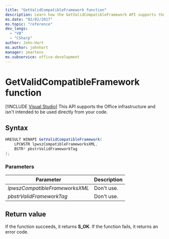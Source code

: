 ```yaml
---
title: "GetValidCompatibleFramework function"
description: Learn how the GetValidCompatibleFramework API supports the Office infrastructure and isn't intended to be used directly from your code.
ms.date: "02/02/2017"
ms.topic: "reference"
dev_langs:
  - "VB"
  - "CSharp"
author: John-Hart
ms.author: johnhart
manager: jmartens
ms.subservice: office-development
---
```

# GetValidCompatibleFramework function

 [!INCLUDE [Visual Studio](~/includes/applies-to-version/vs-windows-only.md)]
  This API supports the Office infrastructure and isn't intended to be used directly from your code.

## Syntax

```csharp
HRESULT WINAPI GetValidCompatibleFramework(
    LPCWSTR lpwszCompatibleFrameworksXML,
    BSTR* pbstrValidFrameworkTag
);
```

### Parameters

|Parameter|Description|
|---------------|-----------------|
|*lpwszCompatibleFrameworksXML*|Don't use.|
|*pbstrValidFrameworkTag*|Don't use.|

## Return value
 If the function succeeds, it returns **S_OK**. If the function fails, it returns an error code.
